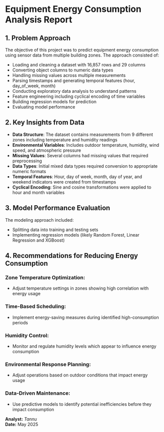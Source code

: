 # Equipment Energy Consumption Analysis Report

## 1. Problem Approach

The objective of this project was to predict equipment energy consumption using sensor data from multiple building zones. The approach consisted of:

- Loading and cleaning a dataset with 16,857 rows and 29 columns
- Converting object columns to numeric data types
- Handling missing values across multiple measurements
- Parsing timestamps and generating temporal features (hour, day_of_week, month)
- Conducting exploratory data analysis to understand patterns
- Feature engineering including cyclical encoding of time variables
- Building regression models for prediction
- Evaluating model performance

## 2. Key Insights from Data

- **Data Structure**: The dataset contains measurements from 9 different zones including temperature and humidity readings
- **Environmental Variables**: Includes outdoor temperature, humidity, wind speed, and atmospheric pressure
- **Missing Values**: Several columns had missing values that required preprocessing
- **Data Types**: Initial mixed data types required conversion to appropriate numeric formats
- **Temporal Features**: Hour, day of week, month, day of year, and weekend indicators were created from timestamps
- **Cyclical Encoding**: Sine and cosine transformations were applied to hour and month variables

## 3. Model Performance Evaluation

The modeling approach included:

- Splitting data into training and testing sets
- Implementing regression models (likely Random Forest, Linear Regression and XGBoost)


## 4. Recommendations for Reducing Energy Consumption

### Zone Temperature Optimization:
- Adjust temperature settings in zones showing high correlation with energy usage

### Time-Based Scheduling:
- Implement energy-saving measures during identified high-consumption periods

### Humidity Control:
- Monitor and regulate humidity levels which appear to influence energy consumption

### Environmental Response Planning:
- Adjust operations based on outdoor conditions that impact energy usage

### Data-Driven Maintenance:
- Use predictive models to identify potential inefficiencies before they impact consumption


**Analyst:** *Tannu*  
**Date:** May 2025
